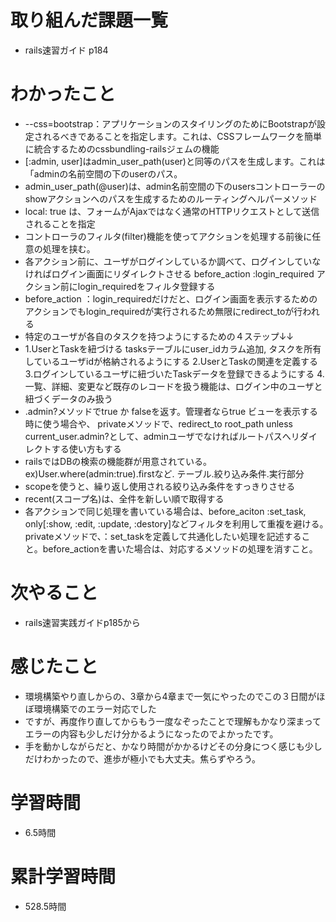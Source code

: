 # 取り組んだ課題一覧
- rails速習ガイド p184

# わかったこと
- --css=bootstrap：アプリケーションのスタイリングのためにBootstrapが設定されるべきであることを指定します。これは、CSSフレームワークを簡単に統合するためのcssbundling-railsジェムの機能
- [:admin, user]はadmin_user_path(user)と同等のパスを生成します。これは「adminの名前空間の下のuserのパス。
- admin_user_path(@user)は、admin名前空間の下のusersコントローラーのshowアクションへのパスを生成するためのルーティングヘルパーメソッド
- local: true は、フォームがAjaxではなく通常のHTTPリクエストとして送信されることを指定
- コントローラのフィルタ(filter)機能を使ってアクションを処理する前後に任意の処理を挟む。
- 各アクション前に、ユーザがログインしているか調べて、ログインしていなければログイン画面にリダイレクトさせる before_action :login_required アクション前にlogin_requiredをフィルタ登録する
- before_action ：login_requiredだけだと、ログイン画面を表示するためのアクションでもlogin_requiredが実行されるため無限にredirect_toが行われる
- 特定のユーザが各自のタスクを持つようにするための４ステップ↓↓
- 1.UserとTaskを紐づける tasksテーブルにuser_idカラム追加, タスクを所有しているユーザidが格納されるようにする 2.UserとTaskの関連を定義する  3.ログインしているユーザに紐づいたTaskデータを登録できるようにする  4.一覧、詳細、変更など既存のレコードを扱う機能は、ログイン中のユーザと紐づくデータのみ扱う
- .admin?メソッドでtrue か falseを返す。管理者ならtrue ビューを表示する時に使う場合や、 privateメソッドで、redirect_to root_path unless current_user.admin?として、adminユーザでなければルートパスへリダイレクトする使い方もする
- railsではDBの検索の機能群が用意されている。 ex)User.where(admin:true).firstなど.   テーブル.絞り込み条件.実行部分
- scopeを使うと、繰り返し使用される絞り込み条件をすっきりさせる
- recent(スコープ名)は、全件を新しい順で取得する
- 各アクションで同じ処理を書いている場合は、before_aciton :set_task, only[:show, :edit, :update, :destory]などフィルタを利用して重複を避ける。　privateメソッドで、：set_taskを定義して共通化したい処理を記述すること。before_actionを書いた場合は、対応するメソッドの処理を消すこと。


# 次やること
- rails速習実践ガイドp185から

# 感じたこと
- 環境構築やり直しからの、3章から4章まで一気にやったのでこの３日間がほぼ環境構築でのエラー対応でした
- ですが、再度作り直してからもう一度なぞったことで理解もかなり深まってエラーの内容も少しだけ分かるようになったのでよかったです。
- 手を動かしながらだと、かなり時間がかかるけどその分身につく感じも少しだけわかったので、進歩が極小でも大丈夫。焦らずやろう。

# 学習時間
- 6.5時間

# 累計学習時間
- 528.5時間
